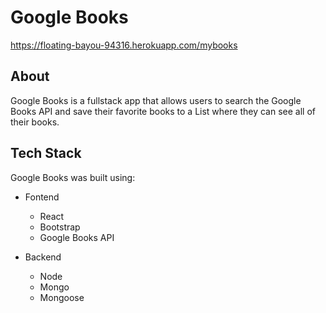 # Google Books
https://floating-bayou-94316.herokuapp.com/mybooks
## About
Google Books is a fullstack app that allows users to search the Google Books API and save their favorite books to a List where they can see all of their books.

## Tech Stack
Google Books was built using:
- Fontend
  - React
  - Bootstrap
  - Google Books API

- Backend
  - Node
  - Mongo
  - Mongoose

